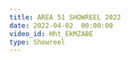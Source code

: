 ```yaml
---
title: AREA 51 SHOWREEL 2022
date: 2022-04-02  00:00:00
video_id: Hht_EkMZABE
type: Showreel
---
```

